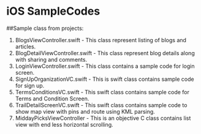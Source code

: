 # iOS SampleCodes


##Sample class from projects:
1. BlogsViewController.swift - This class represent listing of blogs and articles.
2. BlogDetailViewController.swift - This class represent blog details along with sharing and comments.
3. LoginViewController.swift - This class contains a sample code for login screen.
4. SignUpOrganizationVC.swift - This is swift class contains sample code for sign up.
5. TermsConditionsVC.swift - This swift class contains sample code for Terms and Condition Screen.
6. TrailDetailScreenVC.swift - This swift class contains sample code to show map view with pins and route using KML parsing.
7. MiddayPicksViewController - This is an objective C class contains list view with end less horizontal scrolling.

